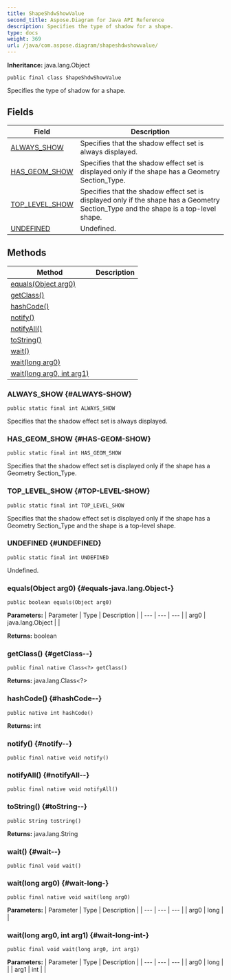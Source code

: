 ```yaml
---
title: ShapeShdwShowValue
second_title: Aspose.Diagram for Java API Reference
description: Specifies the type of shadow for a shape.
type: docs
weight: 369
url: /java/com.aspose.diagram/shapeshdwshowvalue/
---
```


**Inheritance:**
java.lang.Object
```
public final class ShapeShdwShowValue
```

Specifies the type of shadow for a shape.
## Fields

| Field | Description |
| --- | --- |
| [ALWAYS_SHOW](#ALWAYS-SHOW) | Specifies that the shadow effect set is always displayed. |
| [HAS_GEOM_SHOW](#HAS-GEOM-SHOW) | Specifies that the shadow effect set is displayed only if the shape has a Geometry Section\_Type. |
| [TOP_LEVEL_SHOW](#TOP-LEVEL-SHOW) | Specifies that the shadow effect set is displayed only if the shape has a Geometry Section\_Type and the shape is a top-level shape. |
| [UNDEFINED](#UNDEFINED) | Undefined. |
## Methods

| Method | Description |
| --- | --- |
| [equals(Object arg0)](#equals-java.lang.Object-) |  |
| [getClass()](#getClass--) |  |
| [hashCode()](#hashCode--) |  |
| [notify()](#notify--) |  |
| [notifyAll()](#notifyAll--) |  |
| [toString()](#toString--) |  |
| [wait()](#wait--) |  |
| [wait(long arg0)](#wait-long-) |  |
| [wait(long arg0, int arg1)](#wait-long-int-) |  |
### ALWAYS_SHOW {#ALWAYS-SHOW}
```
public static final int ALWAYS_SHOW
```


Specifies that the shadow effect set is always displayed.

### HAS_GEOM_SHOW {#HAS-GEOM-SHOW}
```
public static final int HAS_GEOM_SHOW
```


Specifies that the shadow effect set is displayed only if the shape has a Geometry Section\_Type.

### TOP_LEVEL_SHOW {#TOP-LEVEL-SHOW}
```
public static final int TOP_LEVEL_SHOW
```


Specifies that the shadow effect set is displayed only if the shape has a Geometry Section\_Type and the shape is a top-level shape.

### UNDEFINED {#UNDEFINED}
```
public static final int UNDEFINED
```


Undefined.

### equals(Object arg0) {#equals-java.lang.Object-}
```
public boolean equals(Object arg0)
```




**Parameters:**
| Parameter | Type | Description |
| --- | --- | --- |
| arg0 | java.lang.Object |  |

**Returns:**
boolean
### getClass() {#getClass--}
```
public final native Class<?> getClass()
```




**Returns:**
java.lang.Class<?>
### hashCode() {#hashCode--}
```
public native int hashCode()
```




**Returns:**
int
### notify() {#notify--}
```
public final native void notify()
```




### notifyAll() {#notifyAll--}
```
public final native void notifyAll()
```




### toString() {#toString--}
```
public String toString()
```




**Returns:**
java.lang.String
### wait() {#wait--}
```
public final void wait()
```




### wait(long arg0) {#wait-long-}
```
public final native void wait(long arg0)
```




**Parameters:**
| Parameter | Type | Description |
| --- | --- | --- |
| arg0 | long |  |

### wait(long arg0, int arg1) {#wait-long-int-}
```
public final void wait(long arg0, int arg1)
```




**Parameters:**
| Parameter | Type | Description |
| --- | --- | --- |
| arg0 | long |  |
| arg1 | int |  |

